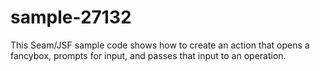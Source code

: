 # sample-27132

This Seam/JSF sample code shows how to create an action that opens a fancybox, prompts for input, and passes that input to an operation.
